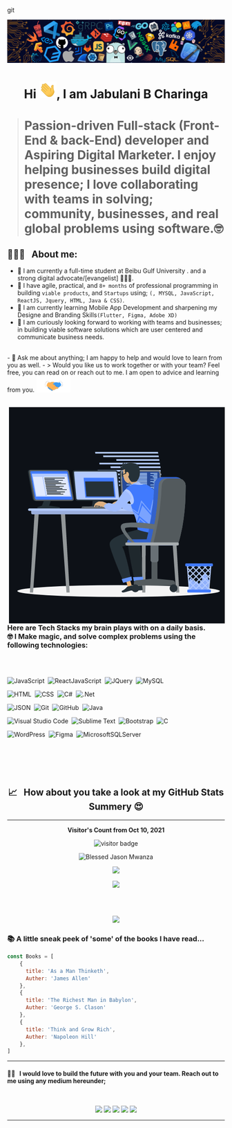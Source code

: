 git<p align="center"><img src="languages-header.png"></p>

<h1 align="center">Hi <img src="wave.gif" width="40px">, I am Jabulani B Charinga </h1>

> # <p align="left">Passion-driven Full-stack (Front-End & back-End) developer and Aspiring Digital Marketer. I enjoy helping businesses build digital presence; I love collaborating with teams in solving; community, businesses, and real global problems using software.🤓</p>

<h2> 👨🏻‍💻 &nbsp; About me:</h2> 

- 🔭 I am currently a full-time student at Beibu Gulf University . and a strong digital advocate/[evangelist] 👨🏻‍💻.
- 🔭 I have agile, practical, and ```8+ months``` of professional programming in building ```viable products```, and ```Startups``` using; ```(, MYSQL, JavaScript, ReactJS, Jquery, HTML, Java & CSS)```.
- 🌱 I am currently learning Mobile App Development and sharpening my Designe and Branding Skills```(Flutter, Figma, Adobe XD)``` 
- 👯 I am curiously looking forward to working with teams and businesses; in building viable software solutions which are user centered and communicate business needs.
<br>
- 💬 Ask me about anything; I am happy to help and would love to learn from you as well.
- > Would you like us to work together or with your team? Feel free, you can read on or reach out to me. I am open to advice and learning from you.
<img src="handshake.gif" width="80px">
<br>

<br>

<p><img align="right" src="animation_500_kxa883sd.gif" alt="adam-pw" /></p>

<br>
<h3 color="#05122A" style="font-size=18px">
Here are Tech Stacks my brain plays with on a daily basis. <br>🤓 I Make magic, and solve complex problems using the following technologies:</h3>

<br>

<br>

![JavaScript](https://img.shields.io/badge/-JavaScript-05122A?style=for-the-badge&logo=javascript)&nbsp;
![ReactJavaScript](https://img.shields.io/badge/-ReactJS-05122A?style=for-the-badge&logo=react)&nbsp;
![JQuery](https://img.shields.io/badge/-JQuery-05122A?style=for-the-badge&logo=Jquery)&nbsp;
![MySQL](https://img.shields.io/badge/-MySQL-05122A?style=for-the-badge&logo=mysql&logoColor=4479A1)&nbsp;
<br>

![HTML](https://img.shields.io/badge/-HTML-05122A?style=for-the-badge&logo=HTML5)&nbsp;
![CSS](https://img.shields.io/badge/-CSS-05122A?style=for-the-badge&logo=CSS3&logoColor=1572B6)&nbsp;
![C#](https://img.shields.io/badge/c%23-05122A?style=for-the-badge&logo=c-sharp&logoColor=white)&nbsp;
![.Net](https://img.shields.io/badge/.NET-05122A?style=for-the-badge&logo=.net&logoColor=white)&nbsp;
<br>

![JSON](https://img.shields.io/badge/-JSON-05122A?style=for-the-badge&logo=json&logoColor=000000)&nbsp;
![Git](https://img.shields.io/badge/-Git-05122A?style=for-the-badge&logo=git)&nbsp;
![GitHub](https://img.shields.io/badge/-GitHub-05122A?style=for-the-badge&logo=github)&nbsp;
![Java](https://img.shields.io/badge/java-05122A?style=for-the-badge&logo=java&logoColor=white)&nbsp;
<br>

![Visual Studio Code](https://img.shields.io/badge/-Visual%20Studio%20Code-05122A?for-the-badge&logo=visual-studio-code&logoColor=007ACC)&nbsp;
![Sublime Text](https://img.shields.io/badge/-Sublime%20Text-05122A?style=for-the-badge&logo=sublime-text&logoColor=FF9800)&nbsp;
![Bootstrap](https://img.shields.io/badge/-Bootstrap-05122A?style=for-the-badge&logo=bootstrap&logoColor=563D7C)&nbsp;
![C](https://img.shields.io/badge/c-05122A?style=for-the-badge&logo=c&logoColor=white)&nbsp;
<br>

![WordPress](https://img.shields.io/badge/-Wordpress-05122A?style=for-the-badge&logo=wordpress&logoColor=563D7C)&nbsp;
![Figma](https://img.shields.io/badge/figma-05122A?style=for-the-badge&logo=figma&logoColor=white)&nbsp;
![MicrosoftSQLServer](https://img.shields.io/badge/Microsoft%20SQL%20Sever-05122A?style=for-the-badge&logo=microsoft%20sql%20server&logoColor=white)&nbsp;

<br>

<br>

<!-- <h2> 👨🏻‍💻 &nbsp; About me:</h2> 

- 🔭 I am currently a full-time student at Beibu Gulf University . and a strong digital advocate/[evangelist] 👨🏻‍💻.
- 🔭 I have agile, practical, and ```8+ months``` of professional programming in building ```viable products```, and ```Startups``` using; ```(, MYSQL, JavaScript, ReactJS, Jquery, HTML, Java & CSS)```.
- 🌱 I am currently learning Mobile App Development and sharpening my Designe and Branding Skills```(Flutter, Figma, Adobe XD)``` 
- 👯 I am curiously looking forward to working with teams and bussinesses; in building viable software solutions which are user centered and communicate bussiness needs.
- 💬 Ask me about anything; I am happy to help and would love to learn from you as well.
- > Would you like us to work together or with your team? Feel free, you can read on or reach out to me. I am open to advice and learning from you.
<img src="handshake.gif" width="80px"> -->
<br>

<br>

<h2 align="center"> 📈  &nbsp; How about you take a look at my GitHub Stats Summery 😍 </h2>
<hr>
<p align="center"><b>Visitor's Count from Oct 10, 2021</b></p>
<p align="center"><img src="https://profile-counter.glitch.me/%7Bjabulani-creator%7D/count.svg" alt="visitor badge"/></p>

<p align="center">
<img height="180em" src="https://github-readme-stats.vercel.app/api/top-langs/?username=jabulani-creator&hide=less,scss,hack&show_icons=true&theme=chartreuse-dark&layout=compact&langs_count=8" alt="Blessed Jason Mwanza" />
</p>

<p align="center" ><img src="https://github-readme-stats.vercel.app/api?username=jabulani-creator&count_private=true&count_public=true&show_icons=true&&theme=chartreuse-dark&include_all_commits=true">
</p> 

<p align="center" ><img src="https://github-readme-streak-stats.herokuapp.com?user=jabulani-creator&theme=chartreuse-dark"></p>
<br>
<p align="center">
  <br>
    <img src="https://activity-graph.herokuapp.com/graph?username=jabulani-creator&theme=chartreuse-dark">
</p>

<h3> 📚 A little sneak peek of 'some' of the books I have read...</h3>


```javascript
const Books = [
    {
      title: 'As a Man Thinketh',
      Auther: 'James Allen'
    },
    {
      title: 'The Richest Man in Babylon',
      Auther: 'George S. Clason'
    },
    {
      title: 'Think and Grow Rich',
      Auther: 'Napoleon Hill'
    },
]
```
<hr>

#### 🤝🏻  &nbsp; I would love to build the future with you and your team. Reach out to me using any medium hereunder;
<br>


<p align="center">
<a href="https://www.linkedin.com/in/JabulaniCharinga/"><img src="https://img.shields.io/badge/JabulaniCharinga-0077B5?style=for-the-badge&logo=Linkedin&logoColor=white"/></a>
<a href="mailto:charingabiggie@gmail.com"><img src="https://img.shields.io/badge/-charingabiggie@gmail.com-D14836?style=for-the-badge&logo=Gmail&logoColor=white"/></a>
<a href="https://twitter.com/JabulaniCharin1"><img src="https://img.shields.io/badge/-Jabulani%20Charinga-1DA1F2?style=for-the-badge&logo=twitter&logoColor=white"/></a>
<a href="https://instagram.com/bigjabulani"><img src="https://img.shields.io/badge/-Jabulani%20Charinga-E4405F?style=for-the-badge&logo=Instagram&logoColor=white"/></a>
<a href="https://facebook.com/jabulani.charinga"><img src="https://img.shields.io/badge/-Jabulani%20B%20Charinga-1877F2?style=for-the-badge&logo=facebook&logoColor=white"/></a>
</p>

---
